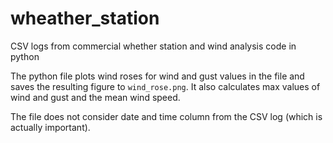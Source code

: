 # wheather_station
CSV logs from commercial whether station and  wind analysis code in python

The python file plots wind roses for wind and gust values in the file and saves
the resulting figure to `wind_rose.png`.
It also calculates max values of wind and gust and the mean wind speed.

The file does not consider date and time column from the CSV log (which is actually important).

